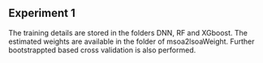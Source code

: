 ## Experiment 1

The training details are stored in the folders DNN, RF and XGboost. The estimated weights are available in the folder of msoa2lsoaWeight. 
Further bootstrappted based cross validation is also performed. 
